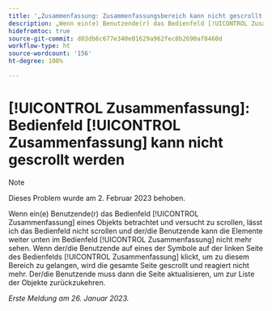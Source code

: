 ```yaml
---
title: '„Zusammenfassung: Zusammenfassungsbereich kann nicht gescrollt werden“'
description: „Wenn ein(e) Benutzende(r) das Bedienfeld [!UICONTROL Zusammenfassung] eines Objekts betrachtet und versucht zu scrollen, lässt ich das Bedienfeld nicht scrollen und der/die Benutzende kann die Elemente weiter unten im Bedienfeld [!UICONTROL Zusammenfassung] nicht mehr sehen. Wenn der/die Benutzende auf eines der Symbole auf der linken Seite des Bedienfelds [!UICONTROL Zusammenfassung] klickt, um zu diesem Bereich zu gelangen, wird die gesamte Seite gescrollt und reagiert nicht mehr. Der/die Benutzende muss dann die Seite aktualisieren, um zur Liste zurückzukehren.“
hidefromtoc: true
source-git-commit: d03db6c677e340e01629a962fec8b2690af8460d
workflow-type: ht
source-wordcount: '156'
ht-degree: 100%

---
```



# [!UICONTROL Zusammenfassung]: Bedienfeld [!UICONTROL Zusammenfassung] kann nicht gescrollt werden

>[!NOTE]
>
>Dieses Problem wurde am 2. Februar 2023 behoben.

Wenn ein(e) Benutzende(r) das Bedienfeld [!UICONTROL Zusammenfassung] eines Objekts betrachtet und versucht zu scrollen, lässt ich das Bedienfeld nicht scrollen und der/die Benutzende kann die Elemente weiter unten im Bedienfeld [!UICONTROL Zusammenfassung] nicht mehr sehen. Wenn der/die Benutzende auf eines der Symbole auf der linken Seite des Bedienfelds [!UICONTROL Zusammenfassung] klickt, um zu diesem Bereich zu gelangen, wird die gesamte Seite gescrollt und reagiert nicht mehr. Der/die Benutzende muss dann die Seite aktualisieren, um zur Liste der Objekte zurückzukehren.

_Erste Meldung am 26. Januar 2023._

